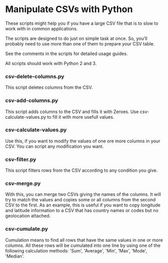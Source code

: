 # Manipulate CSVs with Python

These scripts might help you if you have a large CSV file that is to slow to work with in common applications. 

The scripts are designed to do just on simple task at once. So, you'll probably need to use more than one of them to prepare your CSV table.

See the comments in the scripts for detailed usage guides.

All scripts should work with Python 2 and 3.

### csv-delete-columns.py
This script deletes columns from the CSV.

### csv-add-columns.py
This script adds columns to the CSV and fills it with Zeroes. Use csv-calculate-values.py 
to fill it with more usefull values. 

### csv-calculate-values.py
Use this, if you want to modify the values of one ore more columns in your CSV. You can script any modification you want.

### csv-filter.py
This script filters rows from the CSV according to any condition you give. 

### csv-merge.py
With this, you can merge two CSVs giving the names of the columns. It will try to match the values and copies some or all columns from the second CSV to the first. As an example, this is useful if you want to copy longitude and latitude information to a CSV that has country names or codes but no geolocation attached.

### csv-cumulate.py
Cumulation means to find all rows that have the same values in one or more columns. All these rows will be cumulated into one line by using one of the following calculation methods: 'Sum', 'Average', 'Min', 'Max', 'Mode', 'Median'.